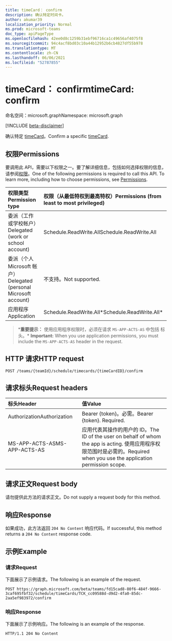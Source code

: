 ```yaml
---
title: timeCard： confirm
description: 确认特定时间卡。
author: akumar39
localization_priority: Normal
ms.prod: microsoft-teams
doc_type: apiPageType
ms.openlocfilehash: 42ee0d8c1259b31ebf96716ca1c49656af4075f8
ms.sourcegitcommit: 94c4acf8bd03c10a44b12952b6cb4827df55b978
ms.translationtype: MT
ms.contentlocale: zh-CN
ms.lasthandoff: 06/06/2021
ms.locfileid: "52787855"
---
```

# <a name="timecard-confirm"></a><span data-ttu-id="a0eb0-103">timeCard： confirm</span><span class="sxs-lookup"><span data-stu-id="a0eb0-103">timeCard: confirm</span></span>

<span data-ttu-id="a0eb0-104">命名空间：microsoft.graph</span><span class="sxs-lookup"><span data-stu-id="a0eb0-104">Namespace: microsoft.graph</span></span>

[!INCLUDE [beta-disclaimer](../../includes/beta-disclaimer.md)]

<span data-ttu-id="a0eb0-105">确认特定 [timeCard](../resources/timeCard.md)。</span><span class="sxs-lookup"><span data-stu-id="a0eb0-105">Confirm a specific [timeCard](../resources/timeCard.md).</span></span>

## <a name="permissions"></a><span data-ttu-id="a0eb0-106">权限</span><span class="sxs-lookup"><span data-stu-id="a0eb0-106">Permissions</span></span>

<span data-ttu-id="a0eb0-p101">要调用此 API，需要以下权限之一。要了解详细信息，包括如何选择权限的信息，请参阅[权限](/graph/permissions-reference)。</span><span class="sxs-lookup"><span data-stu-id="a0eb0-p101">One of the following permissions is required to call this API. To learn more, including how to choose permissions, see [Permissions](/graph/permissions-reference).</span></span>

|<span data-ttu-id="a0eb0-109">权限类型</span><span class="sxs-lookup"><span data-stu-id="a0eb0-109">Permission type</span></span>      | <span data-ttu-id="a0eb0-110">权限（从最低特权到最高特权）</span><span class="sxs-lookup"><span data-stu-id="a0eb0-110">Permissions (from least to most privileged)</span></span>              |
|:--------------------|:---------------------------------------------------------|
|<span data-ttu-id="a0eb0-111">委派（工作或学校帐户）</span><span class="sxs-lookup"><span data-stu-id="a0eb0-111">Delegated (work or school account)</span></span> | <span data-ttu-id="a0eb0-112">Schedule.ReadWrite.All</span><span class="sxs-lookup"><span data-stu-id="a0eb0-112">Schedule.ReadWrite.All</span></span>    |
|<span data-ttu-id="a0eb0-113">委派（个人 Microsoft 帐户）</span><span class="sxs-lookup"><span data-stu-id="a0eb0-113">Delegated (personal Microsoft account)</span></span> | <span data-ttu-id="a0eb0-114">不支持。</span><span class="sxs-lookup"><span data-stu-id="a0eb0-114">Not supported.</span></span>    |
|<span data-ttu-id="a0eb0-115">应用程序</span><span class="sxs-lookup"><span data-stu-id="a0eb0-115">Application</span></span> | <span data-ttu-id="a0eb0-116">Schedule.ReadWrite.All\*</span><span class="sxs-lookup"><span data-stu-id="a0eb0-116">Schedule.ReadWrite.All\*</span></span> |

><span data-ttu-id="a0eb0-117">\***重要提示：** 使用应用程序权限时，必须在请求 `MS-APP-ACTS-AS` 中包括 标头。</span><span class="sxs-lookup"><span data-stu-id="a0eb0-117">\* **Important:** When you use application permissions, you must include the `MS-APP-ACTS-AS` header in the request.</span></span>

## <a name="http-request"></a><span data-ttu-id="a0eb0-118">HTTP 请求</span><span class="sxs-lookup"><span data-stu-id="a0eb0-118">HTTP request</span></span>

<!-- { "blockType": "ignored" } -->

```http
POST /teams/{teamId}/schedule/timecards/{timeCardID}/confirm
```

## <a name="request-headers"></a><span data-ttu-id="a0eb0-119">请求标头</span><span class="sxs-lookup"><span data-stu-id="a0eb0-119">Request headers</span></span>

| <span data-ttu-id="a0eb0-120">标头</span><span class="sxs-lookup"><span data-stu-id="a0eb0-120">Header</span></span>       | <span data-ttu-id="a0eb0-121">值</span><span class="sxs-lookup"><span data-stu-id="a0eb0-121">Value</span></span> |
|:---------------|:--------|
| <span data-ttu-id="a0eb0-122">Authorization</span><span class="sxs-lookup"><span data-stu-id="a0eb0-122">Authorization</span></span>  | <span data-ttu-id="a0eb0-p102">Bearer {token}。必需。</span><span class="sxs-lookup"><span data-stu-id="a0eb0-p102">Bearer {token}. Required.</span></span>  |
| <span data-ttu-id="a0eb0-125">MS-APP-ACTS-AS</span><span class="sxs-lookup"><span data-stu-id="a0eb0-125">MS-APP-ACTS-AS</span></span> | <span data-ttu-id="a0eb0-126">应用代表其操作的用户的 ID。</span><span class="sxs-lookup"><span data-stu-id="a0eb0-126">The ID of the user on behalf of whom the app is acting.</span></span> <span data-ttu-id="a0eb0-127">使用应用程序权限范围时是必需的。</span><span class="sxs-lookup"><span data-stu-id="a0eb0-127">Required when you use the application permission scope.</span></span> |

## <a name="request-body"></a><span data-ttu-id="a0eb0-128">请求正文</span><span class="sxs-lookup"><span data-stu-id="a0eb0-128">Request body</span></span>
<span data-ttu-id="a0eb0-129">请勿提供此方法的请求正文。</span><span class="sxs-lookup"><span data-stu-id="a0eb0-129">Do not supply a request body for this method.</span></span>

## <a name="response"></a><span data-ttu-id="a0eb0-130">响应</span><span class="sxs-lookup"><span data-stu-id="a0eb0-130">Response</span></span>

<span data-ttu-id="a0eb0-131">如果成功，此方法返回 `204 No Content` 响应代码。</span><span class="sxs-lookup"><span data-stu-id="a0eb0-131">If successful, this method returns a `204 No Content` response code.</span></span>

## <a name="example"></a><span data-ttu-id="a0eb0-132">示例</span><span class="sxs-lookup"><span data-stu-id="a0eb0-132">Example</span></span>

### <a name="request"></a><span data-ttu-id="a0eb0-133">请求</span><span class="sxs-lookup"><span data-stu-id="a0eb0-133">Request</span></span>
<span data-ttu-id="a0eb0-134">下面展示了示例请求。</span><span class="sxs-lookup"><span data-stu-id="a0eb0-134">The following is an example of the request.</span></span> 

<!-- {
  "blockType": "request",
  "name": "timecard-confirm"
}-->

```http
POST https://graph.microsoft.com/beta/teams/fd15cad8-80f6-484f-9666-3caf695fbf32/schedule/timeCards/TCK_cc09588d-d9d2-4fa0-85dc-2aa5ef983972/confirm
```

### <a name="response"></a><span data-ttu-id="a0eb0-135">响应</span><span class="sxs-lookup"><span data-stu-id="a0eb0-135">Response</span></span>

<span data-ttu-id="a0eb0-136">下面展示了示例响应。</span><span class="sxs-lookup"><span data-stu-id="a0eb0-136">The following is an example of the response.</span></span> 

<!-- {
  "blockType": "response",
  "truncated": true
} -->

```http
HTTP/1.1 204 No Content
```

<!-- uuid: 8fcb5dbc-d5aa-4681-8e31-b001d5168d79
2015-10-25 14:57:30 UTC -->
<!--
{
  "type": "#page.annotation",
  "description": "Confirm timecard",
  "keywords": "",
  "section": "documentation",
  "tocPath": "",
  "suppressions": [
  ]
}
-->

